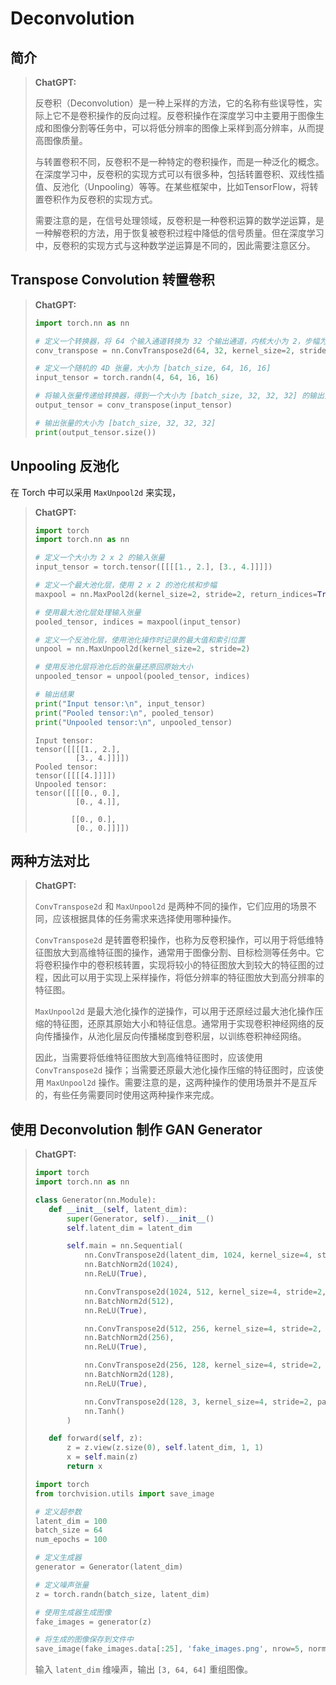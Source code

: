 # Deconvolution

## 简介

>**ChatGPT:**
>
>反卷积（Deconvolution）是一种上采样的方法，它的名称有些误导性，实际上它不是卷积操作的反向过程。反卷积操作在深度学习中主要用于图像生成和图像分割等任务中，可以将低分辨率的图像上采样到高分辨率，从而提高图像质量。
>
>与转置卷积不同，反卷积不是一种特定的卷积操作，而是一种泛化的概念。在深度学习中，反卷积的实现方式可以有很多种，包括转置卷积、双线性插值、反池化（Unpooling）等等。在某些框架中，比如TensorFlow，将转置卷积作为反卷积的实现方式。
>
>需要注意的是，在信号处理领域，反卷积是一种卷积运算的数学逆运算，是一种解卷积的方法，用于恢复被卷积过程中降低的信号质量。但在深度学习中，反卷积的实现方式与这种数学逆运算是不同的，因此需要注意区分。

## Transpose Convolution 转置卷积

>**ChatGPT:**
>
>```python
>import torch.nn as nn
>
># 定义一个转换器，将 64 个输入通道转换为 32 个输出通道，内核大小为 2，步幅为 2，无填充。
>conv_transpose = nn.ConvTranspose2d(64, 32, kernel_size=2, stride=2, padding=0)
>
># 定义一个随机的 4D 张量，大小为 [batch_size, 64, 16, 16]
>input_tensor = torch.randn(4, 64, 16, 16)
>
># 将输入张量传递给转换器，得到一个大小为 [batch_size, 32, 32, 32] 的输出张量
>output_tensor = conv_transpose(input_tensor)
>
># 输出张量的大小为 [batch_size, 32, 32, 32]
>print(output_tensor.size())
>
>```
>
>

## Unpooling 反池化

在 Torch 中可以采用 `MaxUnpool2d` 来实现，

>**ChatGPT:**
>
>```python
>import torch
>import torch.nn as nn
>
># 定义一个大小为 2 x 2 的输入张量
>input_tensor = torch.tensor([[[[1., 2.], [3., 4.]]]])
>
># 定义一个最大池化层，使用 2 x 2 的池化核和步幅
>maxpool = nn.MaxPool2d(kernel_size=2, stride=2, return_indices=True)
>
># 使用最大池化层处理输入张量
>pooled_tensor, indices = maxpool(input_tensor)
>
># 定义一个反池化层，使用池化操作时记录的最大值和索引位置
>unpool = nn.MaxUnpool2d(kernel_size=2, stride=2)
>
># 使用反池化层将池化后的张量还原回原始大小
>unpooled_tensor = unpool(pooled_tensor, indices)
>
># 输出结果
>print("Input tensor:\n", input_tensor)
>print("Pooled tensor:\n", pooled_tensor)
>print("Unpooled tensor:\n", unpooled_tensor)
>```
>
>```
>Input tensor:
>tensor([[[[1., 2.],
>          [3., 4.]]]])
>Pooled tensor:
>tensor([[[[4.]]]])
>Unpooled tensor:
>tensor([[[[0., 0.],
>          [0., 4.]],
>
>         [[0., 0.],
>          [0., 0.]]]])
>```
>
>



## 两种方法对比

>**ChatGPT:**
>
>`ConvTranspose2d` 和 `MaxUnpool2d` 是两种不同的操作，它们应用的场景不同，应该根据具体的任务需求来选择使用哪种操作。
>
>`ConvTranspose2d` 是转置卷积操作，也称为反卷积操作，可以用于将低维特征图放大到高维特征图的操作，通常用于图像分割、目标检测等任务中。它将卷积操作中的卷积核转置，实现将较小的特征图放大到较大的特征图的过程，因此可以用于实现上采样操作，将低分辨率的特征图放大到高分辨率的特征图。
>
>`MaxUnpool2d` 是最大池化操作的逆操作，可以用于还原经过最大池化操作压缩的特征图，还原其原始大小和特征信息。通常用于实现卷积神经网络的反向传播操作，从池化层反向传播梯度到卷积层，以训练卷积神经网络。
>
>因此，当需要将低维特征图放大到高维特征图时，应该使用 `ConvTranspose2d` 操作；当需要还原最大池化操作压缩的特征图时，应该使用 `MaxUnpool2d` 操作。需要注意的是，这两种操作的使用场景并不是互斥的，有些任务需要同时使用这两种操作来完成。

## 使用 Deconvolution 制作 GAN Generator

>**ChatGPT:**
>
>```python
>import torch
>import torch.nn as nn
>
>class Generator(nn.Module):
>    def __init__(self, latent_dim):
>        super(Generator, self).__init__()
>        self.latent_dim = latent_dim
>
>        self.main = nn.Sequential(
>            nn.ConvTranspose2d(latent_dim, 1024, kernel_size=4, stride=1, padding=0, bias=False),
>            nn.BatchNorm2d(1024),
>            nn.ReLU(True),
>
>            nn.ConvTranspose2d(1024, 512, kernel_size=4, stride=2, padding=1, bias=False),
>            nn.BatchNorm2d(512),
>            nn.ReLU(True),
>
>            nn.ConvTranspose2d(512, 256, kernel_size=4, stride=2, padding=1, bias=False),
>            nn.BatchNorm2d(256),
>            nn.ReLU(True),
>
>            nn.ConvTranspose2d(256, 128, kernel_size=4, stride=2, padding=1, bias=False),
>            nn.BatchNorm2d(128),
>            nn.ReLU(True),
>
>            nn.ConvTranspose2d(128, 3, kernel_size=4, stride=2, padding=1, bias=False),
>            nn.Tanh()
>        )
>
>    def forward(self, z):
>        z = z.view(z.size(0), self.latent_dim, 1, 1)
>        x = self.main(z)
>        return x
>
>```
>
>```python
>import torch
>from torchvision.utils import save_image
>
># 定义超参数
>latent_dim = 100
>batch_size = 64
>num_epochs = 100
>
># 定义生成器
>generator = Generator(latent_dim)
>
># 定义噪声张量
>z = torch.randn(batch_size, latent_dim)
>
># 使用生成器生成图像
>fake_images = generator(z)
>
># 将生成的图像保存到文件中
>save_image(fake_images.data[:25], 'fake_images.png', nrow=5, normalize=True)
>
>```
>
>输入 `latent_dim` 维噪声，输出 `[3, 64, 64]` 重组图像。